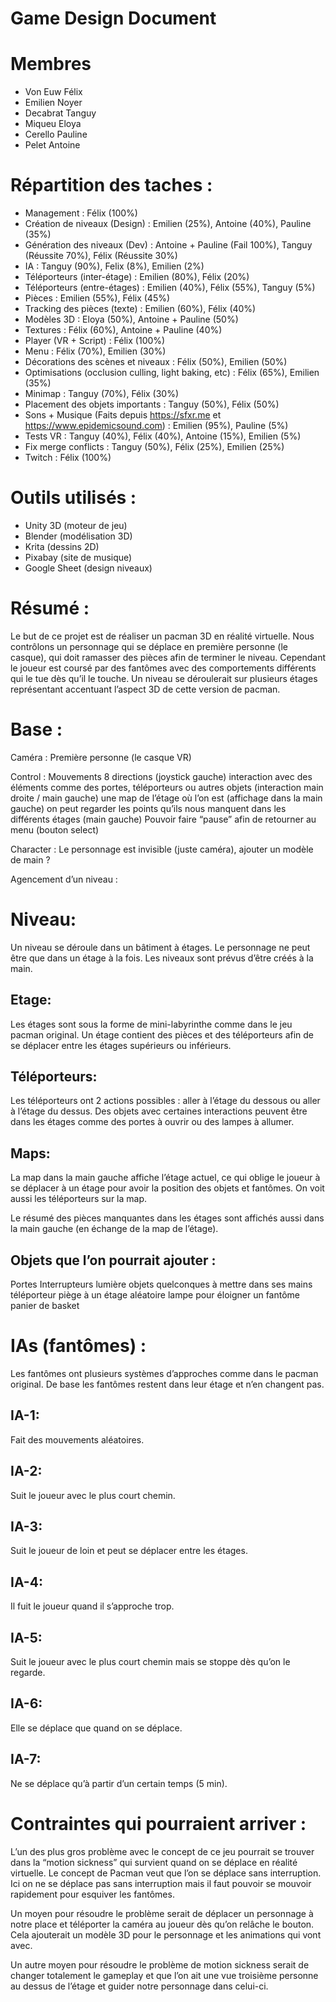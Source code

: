 # Game Design Document

# Membres
- Von Euw Félix
- Emilien Noyer
- Decabrat Tanguy
- Miqueu Eloya
- Cerello Pauline
- Pelet Antoine

# Répartition des taches :
- Management : Félix (100%)
- Création de niveaux (Design) : Emilien (25%), Antoine (40%), Pauline (35%)
- Génération des niveaux (Dev) : Antoine + Pauline (Fail 100%), Tanguy (Réussite 70%), Félix (Réussite 30%)
- IA : Tanguy (90%), Felix (8%), Emilien (2%)
- Téléporteurs (inter-étage) : Emilien (80%), Félix (20%)
- Téléporteurs (entre-étages) : Emilien (40%), Félix (55%), Tanguy (5%)
- Pièces : Emilien (55%), Félix (45%)
- Tracking des pièces (texte) : Emilien (60%), Félix (40%)
- Modèles 3D : Eloya (50%), Antoine + Pauline (50%)
- Textures : Félix (60%), Antoine + Pauline (40%)
- Player (VR + Script) : Félix (100%)
- Menu : Félix (70%), Emilien (30%)
- Décorations des scènes et niveaux : Félix (50%), Emilien (50%)
- Optimisations (occlusion culling, light baking, etc) : Félix (65%), Emilien (35%)
- Minimap : Tanguy (70%), Félix (30%)
- Placement des objets importants : Tanguy (50%), Félix (50%)
- Sons + Musique (Faits depuis https://sfxr.me et https://www.epidemicsound.com) : Emilien (95%), Pauline (5%)
- Tests VR : Tanguy (40%), Félix (40%), Antoine (15%), Emilien (5%)
- Fix merge conflicts : Tanguy (50%), Félix (25%), Emilien (25%)
- Twitch : Félix (100%)

# Outils utilisés :
- Unity 3D (moteur de jeu)
- Blender (modélisation 3D)
- Krita (dessins 2D)
- Pixabay (site de musique)
- Google Sheet (design niveaux)

# Résumé : 

Le but de ce projet est de réaliser un pacman 3D en réalité virtuelle. Nous contrôlons un personnage qui se déplace en première personne (le casque), qui doit ramasser des pièces afin de terminer le niveau. Cependant le joueur est coursé par des  fantômes avec des comportements différents qui le tue dès qu’il le touche. Un niveau se déroulerait sur plusieurs étages représentant accentuant l’aspect 3D de cette version de pacman.

# Base :

Caméra : 
Première personne (le casque VR)

Control : 
Mouvements 8 directions (joystick gauche)
interaction avec des éléments comme des portes, téléporteurs ou autres objets (interaction main droite / main gauche)
une map de l’étage où l’on est (affichage dans la main gauche)
on peut regarder les points qu’ils nous manquent dans les différents étages (main gauche)
Pouvoir faire “pause” afin de retourner au menu (bouton select)

Character : 
Le personnage est invisible (juste caméra), ajouter un modèle de main ?

Agencement d’un niveau : 

# Niveau:
Un niveau se déroule dans un bâtiment à étages. Le personnage ne peut être que dans un étage à la fois. Les niveaux sont prévus d’être créés à la main.

## Etage:
Les étages sont sous la forme de mini-labyrinthe comme dans le jeu pacman original. Un étage contient des pièces et des téléporteurs afin de se déplacer entre les étages supérieurs ou inférieurs.

## Téléporteurs:
Les téléporteurs ont 2 actions possibles : aller à l’étage du dessous ou aller à l’étage du dessus. 
Des objets avec certaines interactions peuvent être dans les étages comme des portes à ouvrir ou des lampes à allumer.

## Maps:
La map dans la main gauche affiche l’étage actuel, ce qui oblige le joueur à se déplacer à un étage pour avoir la position des objets et fantômes. On voit aussi les téléporteurs sur la map.

Le résumé des pièces manquantes dans les étages sont affichés aussi dans la main gauche (en échange de la map de l’étage).

## Objets que l’on pourrait ajouter :
Portes
Interrupteurs lumière
objets quelconques à mettre dans ses mains
téléporteur piège à un étage aléatoire
lampe pour éloigner un fantôme
panier de basket

# IAs (fantômes) : 

Les fantômes ont plusieurs systèmes d’approches comme dans le pacman original. De base les fantômes restent dans leur étage et n’en changent pas.

## IA-1:
Fait des mouvements aléatoires.

## IA-2:
Suit le joueur avec le plus court chemin.

## IA-3:
Suit le joueur de loin et peut se déplacer entre les étages.

## IA-4:
Il fuit le joueur quand il s’approche trop.

## IA-5:
Suit le joueur avec le plus court chemin mais se stoppe dès qu’on le regarde.

## IA-6:
Elle se déplace que quand on se déplace.

## IA-7:
Ne se déplace qu’à partir d’un certain temps (5 min).


# Contraintes qui pourraient arriver :

L’un des plus gros problème avec le concept de ce jeu pourrait se trouver dans la “motion sickness” qui survient quand on se déplace en réalité virtuelle. Le concept de Pacman veut que l’on se déplace sans interruption. Ici on ne se déplace pas sans interruption mais il faut pouvoir se mouvoir rapidement pour esquiver les fantômes.

Un moyen pour résoudre le problème serait de déplacer un personnage à notre place et téléporter la caméra au joueur dès qu’on relâche le bouton. Cela ajouterait un modèle 3D pour le personnage et les animations qui vont avec.

Un autre moyen pour résoudre le problème de motion sickness serait de changer totalement le gameplay et que l’on ait une vue troisième personne au dessus de l’étage et guider notre personnage dans celui-ci.
